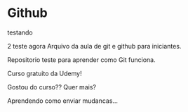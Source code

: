 # Github
testando

2 teste agora
Arquivo da aula de git e github para iniciantes.

Repositorio teste para aprender como Git funciona.

Curso gratuito da Udemy!

Gostou do curso?? Quer mais?

Aprendendo como enviar mudancas...
